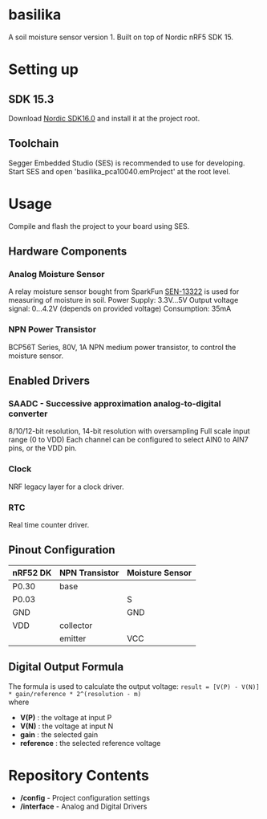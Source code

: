 # basilika
A soil moisture sensor version 1. Built on top of Nordic nRF5 SDK 15. 

# Setting up
## SDK 15.3
Download [Nordic SDK16.0](https://developer.nordicsemi.com/nRF5_SDK/nRF5_SDK_v16.x.x/) and install it at the project root.

## Toolchain
Segger Embedded Studio (SES) is recommended to use for developing. Start SES and open 'basilika_pca10040.emProject' at the root level.

# Usage
Compile and flash the project to your board using SES.

## Hardware Components
### Analog Moisture Sensor
A relay moisture sensor bought from SparkFun [SEN-13322](https://www.sparkfun.com/products/13322) is used for measuring of moisture in soil.
Power Supply: 3.3V...5V
Output voltage signal: 0...4.2V (depends on provided voltage)
Consumption: 35mA

### NPN Power Transistor
BCP56T Series, 80V, 1A NPN medium power transistor, to control the moisture sensor.

## Enabled Drivers
### SAADC - Successive approximation analog-to-digital converter
8/10/12-bit resolution, 14-bit resolution with oversampling
Full scale input range (0 to VDD)
Each channel can be configured to select AIN0 to AIN7 pins, or the VDD pin.

### Clock
NRF legacy layer for a clock driver. 

### RTC
Real time counter driver.

## Pinout Configuration
|nRF52 DK|NPN Transistor|Moisture Sensor|
|--------|--------------|---------------|
|P0.30   |base		|		|
|P0.03	 |		|S		|
|GND	 |		|GND		|
|VDD	 |collector	|		|
|	 |emitter	|VCC		|

## Digital Output Formula
The formula is used to calculate the output voltage:
`result = [V(P) - V(N)] * gain/reference * 2^(resolution - m)`  
where
* **V(P)** : the voltage at input P
* **V(N)** : the voltage at input N
* **gain** : the selected gain
* **reference** : the selected reference voltage

# Repository Contents
* **/config** - Project configuration settings
* **/interface** - Analog and Digital Drivers
